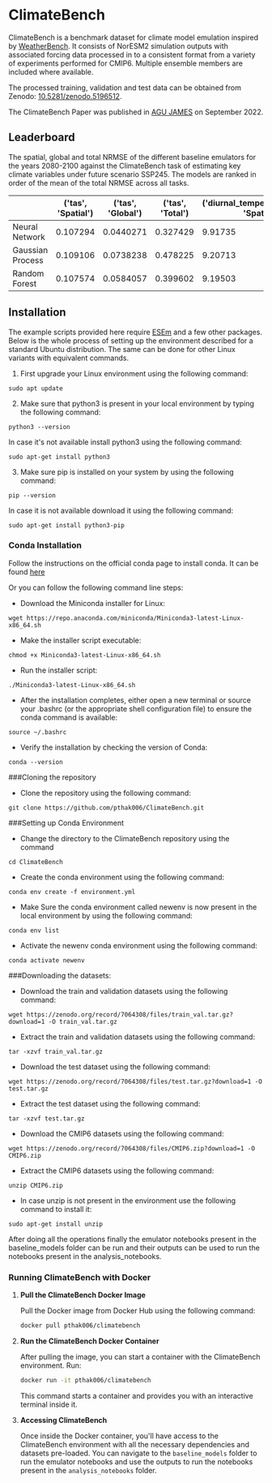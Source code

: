 # ClimateBench

ClimateBench is a benchmark dataset for climate model emulation inspired by [WeatherBench](https://github.com/pangeo-data/WeatherBench). It consists of NorESM2 simulation outputs with associated forcing data processed in to a consistent format from a variety of experiments performed for CMIP6. Multiple ensemble members are included where available. 

The processed training, validation and test data can be obtained from Zenodo: [10.5281/zenodo.5196512](https://doi.org/10.5281/zenodo.5196512).

The ClimateBench Paper was published in [AGU JAMES](https://agupubs.onlinelibrary.wiley.com/doi/full/10.1029/2021MS002954) on September 2022.

## Leaderboard

The spatial, global and total NRMSE of the different baseline emulators for the years 2080-2100 against the ClimateBench task of estimating key climate variables under future scenario SSP245. The models  are ranked in order of the mean of the total NRMSE across all tasks. 

|                  |   ('tas', 'Spatial') |   ('tas', 'Global') |   ('tas', 'Total') |   ('diurnal_temperature_range', 'Spatial') |   ('diurnal_temperature_range', 'Global') |   ('diurnal_temperature_range', 'Total') |   ('pr', 'Spatial') |   ('pr', 'Global') |   ('pr', 'Total') |   ('pr90', 'Spatial') |   ('pr90', 'Global') |   ('pr90', 'Total') |
|------------------|----------------------|---------------------|--------------------|--------------------------------------------|-------------------------------------------|------------------------------------------|---------------------|--------------------|-------------------|-----------------------|----------------------|---------------------|
| Neural Network   |             0.107294 |           0.0440271 |           0.327429 |                                    9.91735 |                                   1.37219 |                                  16.7783 |             2.1281  |           0.2093   |           3.1746  |               2.61022 |             0.345709 |             4.33876 |
| Gaussian Process |             0.109106 |           0.0738238 |           0.478225 |                                    9.20713 |                                   2.67495 |                                  22.5819 |             2.34092 |           0.341453 |           4.04818 |               2.5559  |             0.429154 |             4.70167 |
| Random Forest    |             0.107574 |           0.0584057 |           0.399602 |                                    9.19503 |                                   2.65241 |                                  22.4571 |             2.52431 |           0.502126 |           5.03494 |               2.68209 |             0.543375 |             5.39896 |


## Installation
The example scripts provided here require [ESEm](https://github.com/duncanwp/ESEm) and a few other packages. Below is the whole process of setting up the environment described for a standard Ubuntu distribution. The same can be done for other Linux variants with equivalent commands.


1.   First upgrade your Linux environment using the following command:  
```
sudo apt update
```

2.   Make sure that python3 is present in your local environment by typing the following command:
```
python3 --version
```
In case it's not available install python3 using the following command:
```
sudo apt-get install python3
```
3. Make sure pip is installed on your system by using the following command:
```
pip --version
```
In case it is not available download it using the following command:
```
sudo apt-get install python3-pip
```

### Conda Installation
Follow the instructions on the official conda page to install conda. It can be found [here](https://conda.io/projects/conda/en/latest/user-guide/install/index.html)

Or you can follow the following command line steps:



*   Download the Miniconda installer for Linux:
```
wget https://repo.anaconda.com/miniconda/Miniconda3-latest-Linux-x86_64.sh
```
*  Make the installer script executable:
```
chmod +x Miniconda3-latest-Linux-x86_64.sh
```



*   Run the installer script:
```
./Miniconda3-latest-Linux-x86_64.sh
```

*   After the installation completes, either open a new terminal or source your .bashrc (or the appropriate shell configuration file) to ensure the conda command is available:
```
source ~/.bashrc
```

*   Verify the installation by checking the version of Conda:
```
conda --version
```

###Cloning the repository
*   Clone the repository using the following command:
```
git clone https://github.com/pthak006/ClimateBench.git
```

###Setting up Conda Environment


*   Change the directory to the ClimateBench repository using the command
```
cd ClimateBench
```
*   Create the conda environment using the following command:
```
conda env create -f environment.yml
```
*   Make Sure the conda environment called newenv is now present in the local environment by using the following command:
```
conda env list
```
*   Activate the newenv conda environment using the following command:
```
conda activate newenv
```

###Downloading the datasets:
*  Download the train and validation datasets using the following command:
```
wget https://zenodo.org/record/7064308/files/train_val.tar.gz?download=1 -O train_val.tar.gz
```
* Extract the train and validation datasets using the following command:
```
tar -xzvf train_val.tar.gz
```
* Download the test dataset using the following command:
```
wget https://zenodo.org/record/7064308/files/test.tar.gz?download=1 -O test.tar.gz
```
* Extract the test dataset using the following command:
```
tar -xzvf test.tar.gz
```
* Download the CMIP6 datasets using the following command:
```
wget https://zenodo.org/record/7064308/files/CMIP6.zip?download=1 -O CMIP6.zip
```
* Extract the CMIP6 datasets using the following command:
```
unzip CMIP6.zip
```
* In case unzip is not present in the environment use the following command to install it:
```
sudo apt-get install unzip
```


After doing all the operations finally the emulator notebooks present in the baseline_models folder can be run and their outputs can be used to run the notebooks present in the analysis_notebooks.


### Running ClimateBench with Docker

1. **Pull the ClimateBench Docker Image**
   
   Pull the Docker image from Docker Hub using the following command:
   ```bash
   docker pull pthak006/climatebench
   ```

2. **Run the ClimateBench Docker Container**

   After pulling the image, you can start a container with the ClimateBench environment. Run:
   ```bash
   docker run -it pthak006/climatebench
   ```

   This command starts a container and provides you with an interactive terminal inside it.

3. **Accessing ClimateBench**

   Once inside the Docker container, you'll have access to the ClimateBench environment with all the necessary dependencies and datasets pre-loaded. You can navigate to the `baseline_models` folder to run the emulator notebooks and use the outputs to run the notebooks present in the `analysis_notebooks` folder.